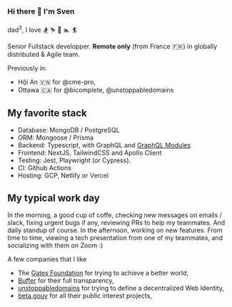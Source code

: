 ### Hi there 👋 I'm Sven

 dad<sup>3</sup>, I love :snowboarder:  :skier: :hiking_boot: :swimmer: :surfer: 

Senior Fullstack developper.  **Remote only** (from France 🇫🇷) in globally distributed & Agile team.

Previously in:
- Hội An 🇻🇳 for @cme-pro,
- Ottawa 🇨🇦 for @bicomplete, @unstoppabledomains

## My favorite stack

- Database: MongoDB / PostgreSQL
- ORM: Mongoose / Prisma
- Backend: Typescript, with GraphQL and [GraphQL Modules](https://www.graphql-modules.com/)
- Frontend: NextJS, TailwindCSS and Apollo Client
- Testing: Jest, Playwright (or Cypress).
- CI: Github Actions
- Hosting: GCP, Netlify or Vercel

## My typical work day

In the morning, a good cup of coffe, checking new messages on emails / slack, fixing urgent bugs if any, reviewing PRs to help my teammates. And daily standup of course.
In the afternoon, working on new features.
From time to time, viewing a tech presentation from one of my teammates, and socializing with them on Zoom :)

A few companies that I like

- The [Gates Foundation](https://www.gatesfoundation.org/) for trying to achieve a better world,
- [Buffer](https://buffer.com) for their full transparency,
- [unstoppabledomains](https://unstoppabledomains.com) for trying to define a decentralized Web Identity,
- [beta.gouv](https://beta.gouv.fr) for all their public interest projects,
